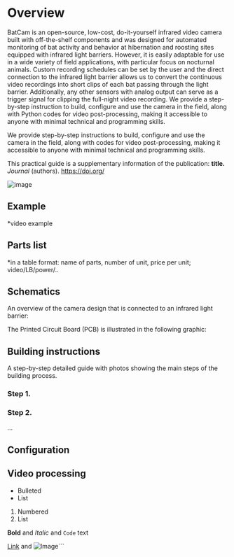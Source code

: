 # Overview

BatCam is an open-source, low-cost, do-it-yourself infrared video camera built with off-the-shelf components and was designed for automated monitoring of bat activity and behavior at hibernation and roosting sites equipped with infrared light barriers. However, it is easily adaptable for use in a wide variety of field applications, with particular focus on nocturnal animals. Custom recording schedules can be set by the user and the direct connection to the infrared light barrier allows us to convert the continuous video recordings into short clips of each bat passing through the light barrier. Additionally, any other sensors with analog output can serve as a trigger signal for clipping the full-night video recording. We provide a step-by-step instruction to build, configure and use the camera in the field, along with Python codes for video post-processing, making it accessible to anyone with minimal technical and programming skills. 

We provide step-by-step instructions to build, configure and use the camera in the field, along with codes for video post-processing, making it accessible to anyone with minimal technical and programming skills. 

This practical guide is a supplementary information of the publication: **title.** _Journal_ (authors). https://doi.org/

![image](https://user-images.githubusercontent.com/79314212/123310825-cc6b7500-d526-11eb-8b0b-0c3d7772a325.png)


## Example
*video example

## Parts list
*in a table format: name of parts, number of unit, price per unit; video/LB/power/..

## Schematics
An overview of the camera design that is connected to an infrared light barrier:


The Printed Circuit Board (PCB) is illustrated in the following graphic:


## Building instructions
A step-by-step detailed guide with photos showing the main steps of the building process.

### Step 1.

### Step 2.
...

## Configuration


## Video processing



- Bulleted
- List

1. Numbered
2. List

**Bold** and _Italic_ and `Code` text

[Link](url) and ![Image](src)```
